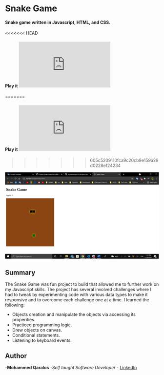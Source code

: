 # Snake Game
#### Snake game written in Javascript, HTML, and CSS.
<<<<<<< HEAD
#### Play it ![here](http://127.0.0.1:3000/index.html)
=======
#### Play it ![here](http://127.0.0.1:5500/index.html)
>>>>>>> 605c5209110fca9c20cb9e159a29d0228ef24234

![Snake Game Photo.png](https://github.com/mohammedq91/Snake-Game/blob/main/SnakeGamePhoto.png)

## Summary
The Snake Game was fun project to build that allowed me to further work on my Javascript skills. The project has several involved challenges where I had to tweak by experimenting code with various data types to make it responsive and to overcome each challenge one at a time. I learned the following:
- Objects creation and manipulate the objects via accessing its properities.
- Practiced programming logic.
- Drew objects on canvas.
- Conditional statements.
- Listening to keyboard events. 

## Author

-**Mohammed Qaralos** -*Self taught Software Developer* - [LinkedIn](https://www.linkedin.com/in/mohammed-qaralos-27151010a/)


